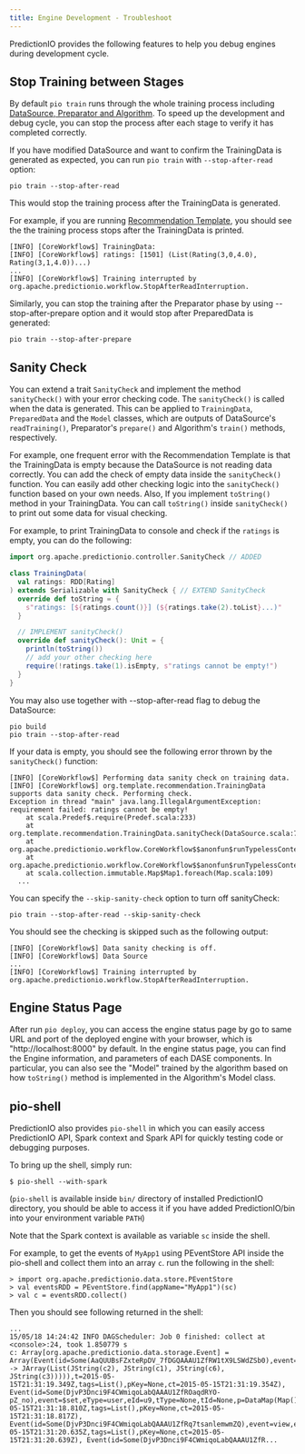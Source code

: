 ```yaml
---
title: Engine Development - Troubleshoot
---
```


PredictionIO provides the following features to help you debug engines during development cycle.

## Stop Training between Stages

By default `pio train` runs through the whole training process including
[DataSource, Preparator and Algorithm](/templates/recommendation/dase/). To
speed up the development and debug cycle, you can stop the process after each
stage to verify it has completed correctly.

If you have modified DataSource and want to confirm the TrainingData is
generated as expected, you can run `pio train` with `--stop-after-read` option:

```
pio train --stop-after-read
```

This would stop the training process after the TrainingData is generated.

For example, if you are running [Recommendation
Template](/templates/recommendation/quickstart/), you should see the the
training process stops after the TrainingData is printed.

```
[INFO] [CoreWorkflow$] TrainingData:
[INFO] [CoreWorkflow$] ratings: [1501] (List(Rating(3,0,4.0), Rating(3,1,4.0))...)
...
[INFO] [CoreWorkflow$] Training interrupted by org.apache.predictionio.workflow.StopAfterReadInterruption.
```

Similarly, you can stop the training after the Preparator phase by using
--stop-after-prepare option and it would stop after PreparedData is generated:

```
pio train --stop-after-prepare
```

##  Sanity Check

You can extend a trait `SanityCheck` and implement the method
`sanityCheck()` with your error checking code. The `sanityCheck()` is called
when the data is generated. This can be applied to `TrainingData`, `PreparedData` and the `Model` classes, which are outputs of DataSource's `readTraining()`, Preparator's `prepare()` and Algorithm's `train()` methods, respectively.

For example, one frequent error with the Recommendation Template is that the
TrainingData is empty because the DataSource is not reading data correctly. You
can add the check of empty data inside the `sanityCheck()` function. You can
easily add other checking logic into the `sanityCheck()` function based on your
own needs. Also, If you implement `toString()` method in your TrainingData. You can call
`toString()` inside `sanityCheck()` to print out some data for visual checking.

For example, to print TrainingData to console and check if the `ratings` is empty, you can
do the following:

```scala
import org.apache.predictionio.controller.SanityCheck // ADDED

class TrainingData(
  val ratings: RDD[Rating]
) extends Serializable with SanityCheck { // EXTEND SanityCheck
  override def toString = {
    s"ratings: [${ratings.count()}] (${ratings.take(2).toList}...)"
  }

  // IMPLEMENT sanityCheck()
  override def sanityCheck(): Unit = {
    println(toString())
    // add your other checking here
    require(!ratings.take(1).isEmpty, s"ratings cannot be empty!")
  }
}
```

You may also use together with --stop-after-read flag to debug the DataSource:

```
pio build
pio train --stop-after-read
```

If your data is empty, you should see the following error thrown by the
`sanityCheck()` function:

```
[INFO] [CoreWorkflow$] Performing data sanity check on training data.
[INFO] [CoreWorkflow$] org.template.recommendation.TrainingData supports data sanity check. Performing check.
Exception in thread "main" java.lang.IllegalArgumentException: requirement failed: ratings cannot be empty!
	at scala.Predef$.require(Predef.scala:233)
	at org.template.recommendation.TrainingData.sanityCheck(DataSource.scala:73)
	at org.apache.predictionio.workflow.CoreWorkflow$$anonfun$runTypelessContext$7.apply(Workflow.scala:474)
	at org.apache.predictionio.workflow.CoreWorkflow$$anonfun$runTypelessContext$7.apply(Workflow.scala:465)
	at scala.collection.immutable.Map$Map1.foreach(Map.scala:109)
  ...
```

You can specify the `--skip-sanity-check` option to turn off sanityCheck:

```
pio train --stop-after-read --skip-sanity-check
```

You should see the checking is skipped such as the following output:

```
[INFO] [CoreWorkflow$] Data sanity checking is off.
[INFO] [CoreWorkflow$] Data Source
...
[INFO] [CoreWorkflow$] Training interrupted by org.apache.predictionio.workflow.StopAfterReadInterruption.
```

## Engine Status Page

After run `pio deploy`, you can access the engine status page by go to same URL and port of the deployed engine with your browser, which is "http://localhost:8000" by default. In the engine status page, you can find the Engine information, and parameters of each DASE components. In particular, you can also see the "Model" trained by the algorithm based on how `toString()` method is implemented in the Algorithm's Model class.

## pio-shell

PredictionIO also provides `pio-shell` in which you can easily access PredictionIO API,
Spark context and Spark API for quickly testing code or debugging purposes.

To bring up the shell, simply run:

```
$ pio-shell --with-spark
```

(`pio-shell` is available inside `bin/` directory of installed PredictionIO directory, you should be able to access it if you have added PredictionIO/bin into your environment variable `PATH`)

Note that the Spark context is available as variable `sc` inside the shell.

For example, to get the events of `MyApp1` using PEventStore API inside the pio-shell and collect them into an array `c`. run the following in the shell:

```
> import org.apache.predictionio.data.store.PEventStore
> val eventsRDD = PEventStore.find(appName="MyApp1")(sc)
> val c = eventsRDD.collect()
```

Then you should see following returned in the shell:

```
...
15/05/18 14:24:42 INFO DAGScheduler: Job 0 finished: collect at <console>:24, took 1.850779 s
c: Array[org.apache.predictionio.data.storage.Event] = Array(Event(id=Some(AaQUUBsFZxteRpDV_7fDGQAAAU1ZfRW1tX9LSWdZSb0),event=$set,eType=item,eId=i42,tType=None,tId=None,p=DataMap(Map(categories -> JArray(List(JString(c2), JString(c1), JString(c6), JString(c3))))),t=2015-05-15T21:31:19.349Z,tags=List(),pKey=None,ct=2015-05-15T21:31:19.354Z), Event(id=Some(DjvP3Dnci9F4CWmiqoLabQAAAU1ZfROaqdRYO-pZ_no),event=$set,eType=user,eId=u9,tType=None,tId=None,p=DataMap(Map()),t=2015-05-15T21:31:18.810Z,tags=List(),pKey=None,ct=2015-05-15T21:31:18.817Z), Event(id=Some(DjvP3Dnci9F4CWmiqoLabQAAAU1ZfRq7tsanlemwmZQ),event=view,eType=user,eId=u9,tType=Some(item),tId=Some(i25),p=DataMap(Map()),t=2015-05-15T21:31:20.635Z,tags=List(),pKey=None,ct=2015-05-15T21:31:20.639Z), Event(id=Some(DjvP3Dnci9F4CWmiqoLabQAAAU1ZfR...
```
